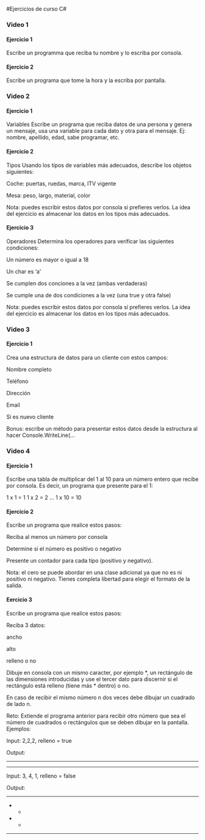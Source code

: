 #Ejercicios de curso C#

### Video 1
#### Ejercicio 1
Escribe un programma que reciba tu nombre y lo escriba por consola.

#### Ejercicio 2
Escribe un programa que tome la hora y la escriba por pantalla.

### Video 2
#### Ejercicio 1
Variables Escribe un programa que reciba datos de una persona y genera un mensaje, usa una variable para cada dato y otra para el mensaje. Ej: nombre, apellido, edad, sabe programar, etc.

#### Ejercicio 2
Tipos Usando los tipos de variables más adecuados, describe los objetos siguientes:

Coche: puertas, ruedas, marca, ITV vigente

Mesa: peso, largo, material, color

Nota: puedes escribir estos datos por consola si prefieres verlos. La idea del ejercicio es almacenar los datos en los tipos más adecuados.

#### Ejercicio 3
Operadores Determina los operadores para verificar las siguientes condiciones:

Un número es mayor o igual a 18

Un char es ‘a’

Se cumplen dos conciones a la vez (ambas verdaderas)

Se cumple una de dos condiciones a la vez (una true y otra false)

Nota: puedes escribir estos datos por consola si prefieres verlos. La idea del ejercicio es almacenar los datos en los tipos más adecuados.

### Video 3
#### Ejercicio 1
Crea una estructura de datos para un cliente con estos campos:

Nombre completo

Teléfono

Dirección

Email

Si es nuevo cliente

Bonus: escribe un método para presentar estos datos desde la estructura al hacer Console.WriteLine(...

### Video 4
#### Ejercicio 1
Escribe una tabla de multiplicar del 1 al 10 para un número entero que recibe por consola. Es decir, un programa que presente para el 1:

1 x 1 = 1
1 x 2 = 2
…
1 x 10 = 10

#### Ejercicio 2
Escribe un programa que realice estos pasos:

Reciba al menos un número por consola

Determine si el número es positivo o negativo

Presente un contador para cada tipo (positivo y negativo).

Nota: el cero se puede abordar en una clase adicional ya que no es ni positivo ni negativo. Tienes completa libertad para elegir el formato de la salida.

#### Eercicio 3
Escribe un programa que realice estos pasos:

Reciba 3 datos:

ancho

alto

relleno o no

Dibuje en consola con un mismo caracter, por ejemplo *, un rectángulo de las dimensiones introducidas y use el tercer dato para discernir si el rectángulo está relleno (tiene más * dentro) o no.

En caso de recibir el mismo número n dos veces debe dibujar un cuadrado de lado n.

Reto: Extiende el programa anterior para recibir otro número que sea el número de cuadrados o rectángulos que se deben dibujar en la pantalla. Ejemplos:

Input: 2,2,2, relleno = true

Output:

** **

** **

Input: 3, 4, 1, relleno = false

Output:

***

* *

* *

***

